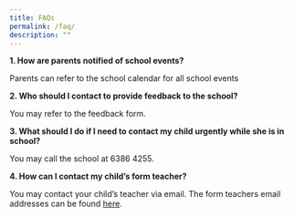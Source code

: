 ```yaml
---
title: FAQs
permalink: /faq/
description: ""
---
```



<p><strong>1. How are parents notified of school events?</strong></p>
<p>Parents can refer to the school calendar for all school events</p>
<p><strong>2. Who should I contact to provide feedback to the school?</strong></p>
<p>You may refer to the feedback form.</p>
<p><strong>3. What should I do if I need to contact my child urgently while she is in school?</strong></p>
<p>You may call the school at 6386 4255.</p>
<p><strong>4. How can I contact my child&rsquo;s form teacher?</strong></p>
<div>
<p>You may contact your child&rsquo;s teacher via email. The form teachers email addresses can be found&nbsp;<a href="https://sengkanggreenpri.moe.edu.sg/our-people/form-teachers" target="">here</a>.</p>
</div>